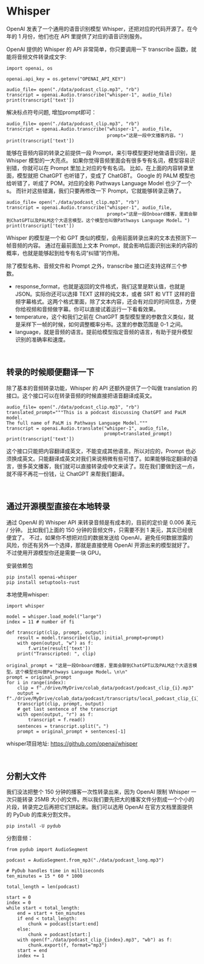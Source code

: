 # Whisper
OpenAI 发表了一个通用的语音识别模型 Whisper，还把对应的代码开源了。在今年的 1 月份，他们也在 API 里提供了对应的语音识别服务。


OpenAI 提供的 Whisper 的 API 非常简单，你只要调用一下 transcribe 函数，就能将音频文件转录成文字:
```
import openai, os

openai.api_key = os.getenv("OPENAI_API_KEY")

audio_file= open("./data/podcast_clip.mp3", "rb")
transcript = openai.Audio.transcribe("whisper-1", audio_file)
print(transcript['text'])
```

解决标点符号问题, 增加prompt即可：
```
audio_file= open("./data/podcast_clip.mp3", "rb")
transcript = openai.Audio.transcribe("whisper-1", audio_file, 
                                     prompt="这是一段中文播客内容。")
print(transcript['text'])
```

能够在音频内容的转录之前提供一段 Prompt，来引导模型更好地做语音识别，是 Whisper 模型的一大亮点。
如果你觉得音频里面会有很多专有名词，模型容易识别错，你就可以在 Prompt 里加上对应的专有名词。
比如，在上面的内容转录里面，模型就把 ChatGPT 也听错了，变成了 ChatGBT。
Google 的 PALM 模型也给听错了，听成了 POM。对应的全称 Pathways Language Model 也少了一个 s。
而针对这些错漏，我们只要再修改一下 Prompt，它就能够转录正确了。

```
audio_file= open("./data/podcast_clip.mp3", "rb")
transcript = openai.Audio.transcribe("whisper-1", audio_file, 
                                     prompt="这是一段Onboard播客，里面会聊到ChatGPT以及PALM这个大语言模型。这个模型也叫做Pathways Language Model。")
print(transcript['text'])
```

Whisper 的模型是一个和 GPT 类似的模型，会用前面转录出来的文本去预测下一帧音频的内容。
通过在最前面加上文本 Prompt，就会影响后面识别出来的内容的概率，也就是能够起到给专有名词“纠错”的作用。

除了模型名称、音频文件和 Prompt 之外，transcribe 接口还支持这样三个参数。
- response_format，也就是返回的文件格式，我们这里是默认值，也就是 JSON。实际你还可以选择 TEXT 这样的纯文本，或者 SRT 和 VTT 这样的音频字幕格式。这两个格式里面，除了文本内容，还会有对应的时间信息，方便你给视频和音频做字幕。你可以直接试着运行一下看看效果。
- temperature，这个和我们之前在 ChatGPT 类型模型里的参数含义类似，就是采样下一帧的时候，如何调整概率分布。这里的参数范围是 0-1 之间。
- language，就是音频的语言。提前给模型指定音频的语言，有助于提升模型识别的准确率和速度。

<br>

## 转录的时候顺便翻译一下
除了基本的音频转录功能，Whisper 的 API 还额外提供了一个叫做 translation 的接口。这个接口可以在转录音频的时候直接把语音翻译成英文。
```
audio_file= open("./data/podcast_clip.mp3", "rb")
translated_prompt="""This is a podcast discussing ChatGPT and PaLM model. 
The full name of PaLM is Pathways Language Model."""
transcript = openai.Audio.translate("whisper-1", audio_file, 
                                    prompt=translated_prompt)
print(transcript['text'])
```
这个接口只能把内容翻译成英文，不能变成其他语言。所以对应的，Prompt 也必须换成英文。只能翻译成英文对我们来说稍微有些可惜了。如果能够指定翻译的语言，很多英文播客，我们就可以直接转录成中文来读了。现在我们要做到这一点，就不得不再花一份钱，让 ChatGPT 来帮我们翻译。

<br>

## 通过开源模型直接在本地转录
通过 OpenAI 的 Whisper API 来转录音频是有成本的，目前的定价是 0.006 美元 / 分钟。
比如我们上面的 150 分钟的音频文件，只需要不到 1 美元，其实已经很便宜了。
不过，如果你不想把对应的数据发送给 OpenAI，避免任何数据泄露的风险，你还有另外一个选择，那就是直接使用 OpenAI 开源出来的模型就好了。
不过使用开源模型你还是需要一块 GPU。

安装依赖包
```
pip install openai-whisper
pip install setuptools-rust
```

本地使用whisper:
```
import whisper

model = whisper.load_model("large")
index = 11 # number of fi
  
def transcript(clip, prompt, output):
    result = model.transcribe(clip, initial_prompt=prompt)
    with open(output, "w") as f:
        f.write(result['text'])
    print("Transcripted: ", clip)

original_prompt = "这是一段Onboard播客，里面会聊到ChatGPT以及PALM这个大语言模型。这个模型也叫做Pathways Language Model。\n\n"
prompt = original_prompt
for i in range(index):
    clip = f"./drive/MyDrive/colab_data/podcast/podcast_clip_{i}.mp3"
    output = f"./drive/MyDrive/colab_data/podcast/transcripts/local_podcast_clip_{i}.txt"
    transcript(clip, prompt, output)
    # get last sentence of the transcript
    with open(output, "r") as f:
        transcript = f.read()
    sentences = transcript.split("。")
    prompt = original_prompt + sentences[-1]
```
whisper项目地址: https://github.com/openai/whisper


<br>

## 分割大文件
我们没法把整个 150 分钟的播客一次性转录出来，因为 OpenAI 限制 Whisper 一次只能转录 25MB 大小的文件。所以我们要先把大的播客文件分割成一个个小的片段，转录完之后再把它们拼起来。我们可以选用 OpenAI 在官方文档里面提供的 PyDub 的库来分割文件。
```
pip install -U pydub
```

分割音频：
```
from pydub import AudioSegment

podcast = AudioSegment.from_mp3("./data/podcast_long.mp3")

# PyDub handles time in milliseconds
ten_minutes = 15 * 60 * 1000

total_length = len(podcast)

start = 0
index = 0
while start < total_length:
    end = start + ten_minutes
    if end < total_length:
        chunk = podcast[start:end]
    else:
        chunk = podcast[start:]
    with open(f"./data/podcast_clip_{index}.mp3", "wb") as f:
        chunk.export(f, format="mp3")
    start = end
    index += 1
```